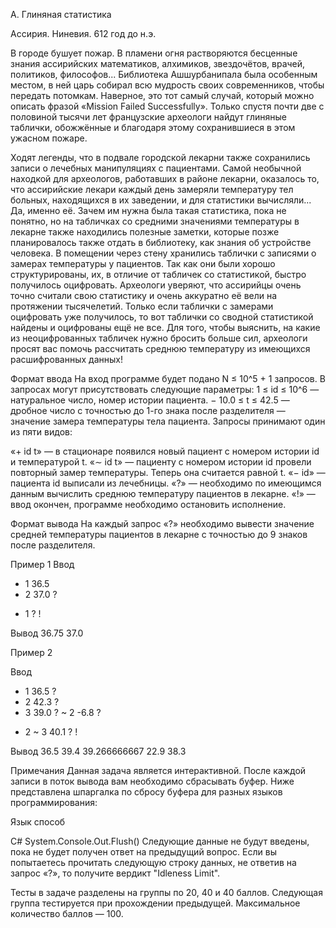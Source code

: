 A. Глиняная статистика

Ассирия. Ниневия. 612 год до н.э.

В городе бушует пожар.
В пламени огня растворяются бесценные знания ассирийских математиков, алхимиков, звездочётов, врачей, политиков, философов...
Библиотека Ашшурбанипала была особенным местом, в ней царь собирал всю мудрость своих современников, чтобы передать потомкам.
Наверное, это тот самый случай, который можно описать фразой «Mission Failed Successfully».
Только спустя почти две с половиной тысячи лет французские археологи найдут глиняные таблички, обожжённые и благодаря этому сохранившиеся в этом ужасном пожаре.

Ходят легенды, что в подвале городской лекарни также сохранились записи о лечебных манипуляциях с пациентами.
Самой необычной находкой для археологов, работавших в районе лекарни, оказалось то, что ассирийские лекари каждый день замеряли температуру тел больных, находящихся в их заведении, и для статистики вычисляли... Да, именно её.
Зачем им нужна была такая статистика, пока не понятно,
но на табличках со средними значениями температуры в лекарне также находились полезные заметки,
которые позже планировалось также отдать в библиотеку, как знания об устройстве человека.
В помещении через стену хранились таблички с записями о замерах температуры у пациентов. Так как они были хорошо структурированы, их, в отличие от табличек со статистикой, быстро получилось оцифровать.
Археологи уверяют, что ассирийцы очень точно считали свою статистику и очень аккуратно её вели на протяжении тысячелетий.
Только если таблички с замерами оцифровать уже получилось, то вот таблички со сводной статистикой найдены и оцифрованы ещё не все.
Для того, чтобы выяснить, на какие из неоцифрованных табличек нужно бросить больше сил, археологи просят вас помочь рассчитать среднюю температуру из имеющихся расшифрованных данных!

Формат ввода
На вход программе будет подано N ≤ 10\^5 + 1 запросов.
В запросах могут присутствовать следующие параметры:
1 ≤ id ≤ 10\^6 — натуральное число, номер истории пациента.
− 10.0 ≤ t ≤ 42.5 — дробное число с точностью до 1-го знака после разделителя — значение замера температуры тела пациента.
Запросы принимают один из пяти видов:

«+ id t» — в стационаре появился новый пациент с номером истории id и температурой t.
«∼ id t» — пациенту с номером истории id провели повторный замер температуры. Теперь она считается равной t.
«− id» — пациента id выписали из лечебницы.
«?» — необходимо по имеющимся данным вычислить среднюю температуру пациентов в лекарне.
«!» — ввод окончен, программе необходимо остановить исполнение.

Формат вывода
На каждый запрос «?» необходимо вывести значение средней температуры пациентов в лекарне с точностью до 9 знаков после разделителя.

Пример 1
Ввод	
+ 1 36.5
+ 2 37.0
?
- 1
?
!

Вывод
36.75
37.0

Пример 2

Ввод
+ 1 36.5
?
+ 2 42.3
?
+ 3 39.0
?
~ 2 -6.8
?
- 2
~ 3 40.1
?
!

Вывод
36.5
39.4
39.266666667
22.9
38.3



Примечания
Данная задача является интерактивной. После каждой записи в поток вывода вам необходимо сбрасывать буфер.
Ниже представлена шпаргалка по сбросу буфера для разных языков программирования:

Язык способ

C# System.Console.Out.Flush()
Следующие данные не будут введены, пока не будет получен ответ на предыдущий вопрос. Если вы попытаетесь прочитать следующую строку данных, не ответив на запрос «?», то получите вердикт "Idleness Limit".

Тесты в задаче разделены на группы по 20, 40 и 40 баллов. Следующая группа тестируется при прохождении предыдущей. Максимальное количество баллов — 100.
